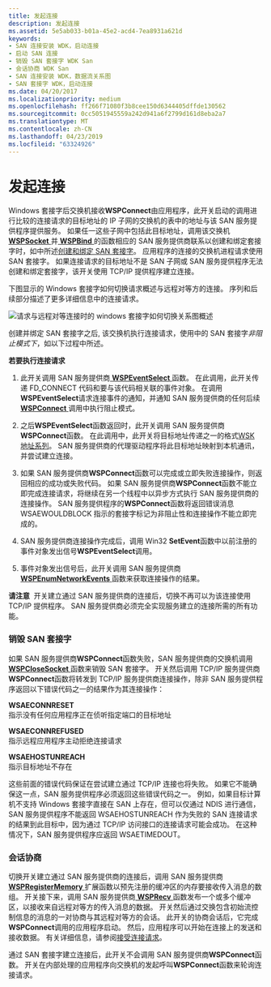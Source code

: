 ```yaml
---
title: 发起连接
description: 发起连接
ms.assetid: 5e5ab033-b01a-45e2-acd4-7ea8931a621d
keywords:
- SAN 连接安装 WDK，启动连接
- 启动 SAN 连接
- 销毁 SAN 套接字 WDK San
- 会话协商 WDK San
- SAN 连接安装 WDK，数据流关系图
- SAN 套接字 WDK，启动连接
ms.date: 04/20/2017
ms.localizationpriority: medium
ms.openlocfilehash: ff266f71080f3b8cee150d6344405dffde130562
ms.sourcegitcommit: 0cc5051945559a242d941a6f2799d161d8eba2a7
ms.translationtype: MT
ms.contentlocale: zh-CN
ms.lasthandoff: 04/23/2019
ms.locfileid: "63324926"
---
```

# <a name="initiating-a-connection"></a>发起连接


Windows 套接字后交换机接收**WSPConnect**由应用程序，此开关启动的调用进行比较的连接请求的目标地址的 IP 子网的交换机的表中的地址与该 SAN 服务提供程序提供服务。 如果任一这些子网中包括此目标地址，调用该交换机[ **WSPSocket** ](https://msdn.microsoft.com/library/windows/hardware/ff566319)并[ **WSPBind** ](https://msdn.microsoft.com/library/windows/hardware/ff566268)的函数相应的 SAN 服务提供商联系以创建和绑定套接字时，如中所述[创建和绑定 SAN 套接字](creating-and-binding-san-sockets.md)。 应用程序的连接的交换机进程请求使用 SAN 套接字。 如果连接请求的目标地址不是 SAN 子网或 SAN 服务提供程序无法创建和绑定套接字，该开关使用 TCP/IP 提供程序建立连接。

下图显示的 Windows 套接字如何切换请求概述与远程对等方的连接。 序列和后续部分描述了更多详细信息中的连接请求。

![请求与远程对等连接时的 windows 套接字如何切换关系图概述](images/apiflow3.png)

创建并绑定 SAN 套接字之后, 该交换机执行连接请求，使用中的 SAN 套接字*非阻止模式下*，如以下过程中所述。

**若要执行连接请求**

1.  此开关调用 SAN 服务提供商[ **WSPEventSelect** ](https://msdn.microsoft.com/library/windows/hardware/ff566287)函数。 在此调用，此开关传递 FD\_CONNECT 代码和要与该代码相关联的事件对象。 在调用**WSPEventSelect**请求连接事件的通知，并通知 SAN 服务提供商的任何后续[ **WSPConnect** ](https://msdn.microsoft.com/library/windows/hardware/ff566275)调用中执行阻止模式。

2.  之后**WSPEventSelect**函数返回时，此开关调用 SAN 服务提供商**WSPConnect**函数。 在此调用中，此开关将目标地址传递之一的格式[WSK 地址系列](https://msdn.microsoft.com/library/windows/hardware/ff571151)。 SAN 服务提供商的代理驱动程序将此目标地址映射到本机通讯，并尝试建立连接。

3.  如果 SAN 服务提供商**WSPConnect**函数可以完成或立即失败连接操作，则返回相应的成功或失败代码。 如果 SAN 服务提供商**WSPConnect**函数不能立即完成连接请求，将继续在另一个线程中以异步方式执行 SAN 服务提供商的连接操作。 SAN 服务提供程序的**WSPConnect**函数将返回错误消息 WSAEWOULDBLOCK 指示的套接字标记为非阻止性和连接操作不能立即完成的。

4.  SAN 服务提供商连接操作完成后，调用 Win32 **SetEvent**函数中以前注册的事件对象发出信号**WSPEventSelect**调用。

5.  事件对象发出信号后，此开关调用 SAN 服务提供商[ **WSPEnumNetworkEvents** ](https://msdn.microsoft.com/library/windows/hardware/ff566284)函数来获取连接操作的结果。

**请注意**  开关建立通过 SAN 服务提供商的连接后，切换不再可以为该连接使用 TCP/IP 提供程序。 SAN 服务提供商必须完全实现服务建立的连接所需的所有功能。

 

### <a name="destroying-the-san-socket"></a>销毁 SAN 套接字

如果 SAN 服务提供商**WSPConnect**函数失败，SAN 服务提供商的交换机调用[ **WSPCloseSocket** ](https://msdn.microsoft.com/library/windows/hardware/ff566273)函数来销毁 SAN 套接字。 开关然后调用 TCP/IP 服务提供商**WSPConnect**函数将转发到 TCP/IP 服务提供商连接操作，除非 SAN 服务提供程序返回以下错误代码之一的结果作为其连接操作：

<a href="" id="wsaeconnreset"></a>**WSAECONNRESET**  
指示没有任何应用程序正在侦听指定端口的目标地址

<a href="" id="wsaeconnrefused"></a>**WSAECONNREFUSED**  
指示远程应用程序主动拒绝连接请求

<a href="" id="wsaehostunreach"></a>**WSAEHOSTUNREACH**  
指示目标地址不存在

这些前面的错误代码保证在尝试建立通过 TCP/IP 连接也将失败。 如果它不能确保这一点，SAN 服务提供程序必须返回这些错误代码之一。 例如，如果目标计算机不支持 Windows 套接字直接在 SAN 上存在，但可以仅通过 NDIS 进行通信，SAN 服务提供程序不能返回 WSAEHOSTUNREACH 作为失败的 SAN 连接请求的结果到此目标中，因为通过 TCP/IP 访问接口的连接请求可能会成功。 在这种情况下，SAN 服务提供程序应返回 WSAETIMEDOUT。

### <a name="session-negotiation"></a>会话协商

切换开关建立通过 SAN 服务提供商的连接后，调用 SAN 服务提供商[ **WSPRegisterMemory** ](https://msdn.microsoft.com/library/windows/hardware/ff566311)扩展函数以预先注册的缓冲区的内存要接收传入消息的数组。 开关接下来，调用 SAN 服务提供商[ **WSPRecv** ](https://msdn.microsoft.com/library/windows/hardware/ff566309)函数发布一个或多个缓冲区，以接收来自远程对等方的传入消息的数据。 开关然后通过交换包含初始流控制信息的消息的一对协商与其远程对等方的会话。 此开关的协商会话后，它完成**WSPConnect**调用的应用程序启动。 然后，应用程序可以开始在连接上的发送和接收数据。 有关详细信息，请参阅[接受连接请求](accepting-connection-requests.md)。

通过 SAN 套接字建立连接后，此开关不会调用 SAN 服务提供商**WSPConnect**函数。 开关在内部处理的应用程序向交换机的发起呼叫**WSPConnect**函数来轮询连接请求。

 

 





